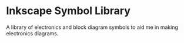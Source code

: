 # Inkscape Symbol Library

A library of electronics and block diagram symbols to aid me in making electronics diagrams.
